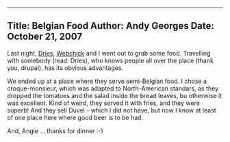 -----
Title:  Belgian Food
Author: Andy Georges
Date: October 21, 2007
-----







Last night, [Dries](http://buytaert.net/),
[Webchick](http://www.webchick.net/) and I went out to grab some food.
Travelling with somebody (read: Dries), who knows people all over the
place (thank you, drupal), has its obvious advantages.


We ended up at a place where they serve semi-Belgian food. I chose a
croque-monsieur, which was adapted to North-American standars, as they
dropped the tomatoes and the salad inside the bread leaves, bu otherwise
it was excellent. Kind of weird, they served it with fries, and they
were superb! And they sell Duvel - which I did not have, but now I know
at least of one place here where good beer is to be had.


And, Angie ... thanks for dinner :-)




